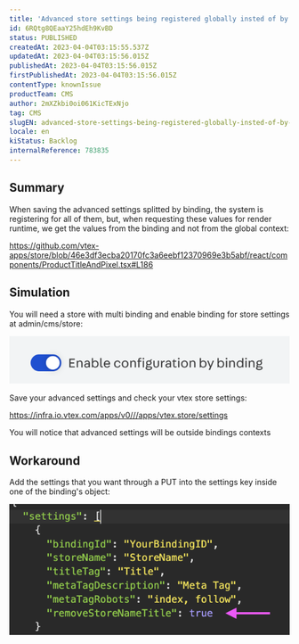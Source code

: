 ```yaml
---
title: 'Advanced store settings being registered globally insted of by binding'
id: 6RQtg8QEaaY25hdEh9KvBD
status: PUBLISHED
createdAt: 2023-04-04T03:15:55.537Z
updatedAt: 2023-04-04T03:15:56.015Z
publishedAt: 2023-04-04T03:15:56.015Z
firstPublishedAt: 2023-04-04T03:15:56.015Z
contentType: knownIssue
productTeam: CMS
author: 2mXZkbi0oi061KicTExNjo
tag: CMS
slugEN: advanced-store-settings-being-registered-globally-insted-of-by-binding
locale: en
kiStatus: Backlog
internalReference: 783835
---
```


## Summary



When saving the advanced settings splitted by binding, the system is registering for all of them, but, when requesting these values for render runtime, we get the values from the binding and not from the global context:

https://github.com/vtex-apps/store/blob/46e3df3ecba20170fc3a6eebf12370969e3b5abf/react/components/ProductTitleAndPixel.tsx#L186


##

## Simulation



You will need a store with multi binding and enable binding for store settings at admin/cms/store:

 ![](https://raw.githubusercontent.com/vtexdocs/help-center-content/refs/heads/main/docs/en/known-issues/CMS/advanced-store-settings-being-registered-globally-insted-of-by-binding_1.png)

Save your advanced settings and check your vtex store settings:

https://infra.io.vtex.com/apps/v0///apps/vtex.store/settings

You will notice that advanced settings will be outside bindings contexts



##

## Workaround



Add the settings that you want through a PUT into the settings key inside one of the binding's object:

 ![](https://raw.githubusercontent.com/vtexdocs/help-center-content/refs/heads/main/docs/en/known-issues/CMS/advanced-store-settings-being-registered-globally-insted-of-by-binding_2.png)




